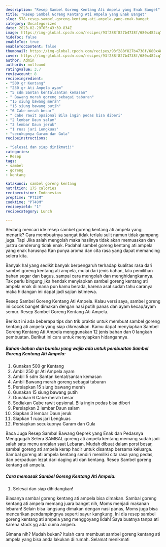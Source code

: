 ```yaml
---
description: "Resep Sambel Goreng Kentang Ati Ampela yang Enak Banget"
title: "Resep Sambel Goreng Kentang Ati Ampela yang Enak Banget"
slug: 578-resep-sambel-goreng-kentang-ati-ampela-yang-enak-banget
category: Uncategorized
date: 2023-02-20T05:43:39.834Z
image: https://img-global.cpcdn.com/recipes/93f288f827b4738f/680x482cq70/sambel-goreng-kentang-ati-ampela-foto-resep-utama.jpg
hideToc: false
enableToc: true
enableTocContent: false
thumbnail: https://img-global.cpcdn.com/recipes/93f288f827b4738f/680x482cq70/sambel-goreng-kentang-ati-ampela-foto-resep-utama.jpg
cover: https://img-global.cpcdn.com/recipes/93f288f827b4738f/680x482cq70/sambel-goreng-kentang-ati-ampela-foto-resep-utama.jpg
author: Admin
authorAv: notfound
ratingvalue: 3.7
reviewcount: 8
recipeingredient:
- "500 gr Kentang"
- "250 gr Ati Ampela ayam"
- "5 sdm Santan kentalsantan kemasan"
- " Bawang merah goreng sebagai taburan"
- "15 siung bawang merah"
- "15 siung bawang putih"
- "6 Cabe merah besar"
- " Cabe rawit opsional Bila ingin pedas bisa diberi"
- "2 lembar Daun salam"
- "3 lembar Daun jeruk"
- "1 ruas jari Lengkuas"
- "secukupnya Garam dan Gula"
recipeinstructions:

- "Selesai dan siap dinikmati!"
categories:
- Resep
tags:
- sambel
- goreng
- kentang

katakunci: sambel goreng kentang 
nutrition: 175 calories
recipecuisine: Indonesian
preptime: "PT12M"
cooktime: "PT40M"
recipeyield: "1"
recipecategory: Lunch

---
```



Sedang mencari ide resep sambel goreng kentang ati ampela yang menarik? Cara membuatnya sangat tidak terlalu sulit namun tidak gampang juga. Tapi Jika salah mengolah maka hasilnya tidak akan memuaskan dan justru cenderung tidak enak. Padahal sambel goreng kentang ati ampela yang enak harusnya Kan punya aroma dan cita rasa yang dapat memancing selera kita.


Banyak hal yang sedikit banyak berpengaruh terhadap kualitas rasa dari sambel goreng kentang ati ampela, mulai dari jenis bahan, lalu pemilihan bahan segar dan bagus, sampai cara mengolah dan menghidangkannya. Tak perlu bingung jika hendak menyiapkan sambel goreng kentang ati ampela enak di mana pun kamu berada, karena asal sudah tahu caranya maka hidangan ini dapat jadi sajian istimewa.

Resep Sambel Goreng Kentang Ati Ampela. Kalau versi saya, sambel goreng ini cocok banget dimakan dengan nasi putih panas dan ayam kecap/ayam semur. Resep Sambel Goreng Kentang Ati Ampela.


Berikut ini ada beberapa tips dan trik praktis untuk membuat sambel goreng kentang ati ampela yang siap dikreasikan. Kamu dapat menyiapkan Sambel Goreng Kentang Ati Ampela menggunakan 12 jenis bahan dan 0 langkah pembuatan. Berikut ini cara untuk menyiapkan hidangannya.

<!--inarticleads1-->

##### Bahan-bahan dan bumbu yang wajib ada untuk pembuatan Sambel Goreng Kentang Ati Ampela:

1. Gunakan 500 gr Kentang
1. Ambil 250 gr Ati Ampela ayam
1. Ambil 5 sdm Santan kental/santan kemasan
1. Ambil  Bawang merah goreng sebagai taburan
1. Persiapkan 15 siung bawang merah
1. Gunakan 15 siung bawang putih
1. Gunakan 6 Cabe merah besar
1. Sediakan  Cabe rawit opsional. Bila ingin pedas bisa diberi
1. Persiapkan 2 lembar Daun salam
1. Siapkan 3 lembar Daun jeruk
1. Siapkan 1 ruas jari Lengkuas
1. Persiapkan secukupnya Garam dan Gula


Baca Juga Resep Sambal Bawang Geprek yang Enak dan Pedasnya Menggugah Selera SAMBAL goreng ati ampela kentang memang sudah jadi salah satu menu andalan saat Lebaran. Mudah dibuat dalam porsi besar, sambal goreng ati ampela kerap hadir untuk disantap bersama keluarga. Sambal goreng ati ampela kentang sendiri memiliki cita rasa yang pedas, dan perpaduan lezat dari daging ati dan kentang. Resep Sambel goreng kentang ati ampela. 

<!--inarticleads2-->

##### Cara memasak Sambel Goreng Kentang Ati Ampela:


1. Selesai dan siap dihidangkan!

Biasanya sambal goreng kentang ati ampela bisa dimakan. Sambal goreng kentang ati ampela memang juara banget nih, Moms menjadi makanan lebaran! Selain bisa langsung dimakan dengan nasi panas, Moms juga bisa mencarikan pendampingnya seperti sayur kangkung. Ini dia resep sambel goreng kentang ati ampela yang menggoyang lidah! Saya buatnya tanpa ati karena stock yg ada cuma ampela. 

Gimana nih? Mudah bukan? Itulah cara membuat sambel goreng kentang ati ampela yang bisa anda lakukan di rumah. Selamat menikmati
